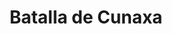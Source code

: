 ﻿---
title: "Batalla de Cunaxa"
permalink: periodes_186.html
layout: periode
dataInici: -401
sidebar: periodes
pares:
  - id: 88
    title: "Imperio Aqueménida"
    dataInici: "(-550)"
    dataFi: "(-330)"

fills:
jocsPrincipals:
jocsEscenaris:
jocsEpoca:
  - title: "Lost Battles"
    bggId: 83325
    escenari: "Cunaxa"

  - title: "Hoplite"
    bggId: 145975
    escenari: "Cunaxa"

jocsEpocaEscenaris:
---
